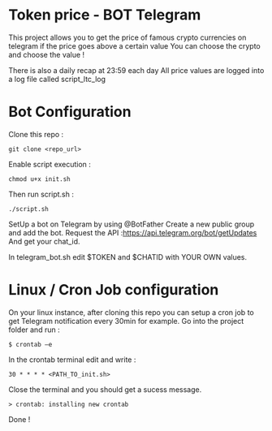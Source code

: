 # Token price - BOT Telegram
This project allows you to get the price of famous crypto currencies on telegram if the price goes above a certain value
You can choose the crypto and choose the value !

There is also a daily recap at 23:59 each day
All price values are logged into a log file called script_ltc_log

# Bot Configuration 
Clone this repo :
```
git clone <repo_url>
```

Enable script execution :
```
chmod u+x init.sh
```

Then run script.sh : 
```
./script.sh
```

SetUp a bot on Telegram by using @BotFather
Create a new public group and add the bot.
Request the API :[https://api.telegram.org/bot<YourBOTToken>/getUpdates](https://api.telegram.org/bot<YourBOTToken>/getUpdates)
And get your chat_id.
  
In telegram_bot.sh edit $TOKEN and $CHATID with YOUR OWN values.

# Linux / Cron Job configuration

On your linux instance, after cloning this repo you can setup a cron job to get Telegram notification every 30min for example.
Go into the project folder and run :
```
$ crontab –e
```
In the crontab terminal edit and write :
```
30 * * * * <PATH_TO_init.sh>
```
Close the terminal and you should get a sucess message.
```
> crontab: installing new crontab
```
Done !
